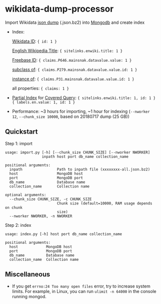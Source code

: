 # wikidata-dump-processor
Import Wikidata [json dump](https://dumps.wikimedia.org/wikidatawiki/entities/) (.json.bz2) into [Mongodb](https://www.mongodb.com/) and create index

- Index:

     [Wikidata ID](https://www.wikidata.org/wiki/Wikidata:Identifiers): `{ id: 1 }`
     
     [English Wikipedia Title](https://www.wikidata.org/wiki/Help:Sitelinks): `{ sitelinks.enwiki.title: 1 }`
     
     [Freebase ID](https://www.wikidata.org/wiki/Property:P646): `{ claims.P646.mainsnak.datavalue.value: 1 }`

     [subclass of](https://www.wikidata.org/wiki/Property:P279): `{ claims.P279.mainsnak.datavalue.value.id: 1 }`
     
     [instance of](https://www.wikidata.org/wiki/Property:P31): `{ claims.P31.mainsnak.datavalue.value.id: 1 }`

     all properties: `{ claims: 1 }`

- [Partial Index](https://docs.mongodb.com/manual/core/index-partial/) for [Covered Query](https://docs.mongodb.com/manual/core/query-optimization/#covered-query):
     `{ sitelinks.enwiki.title: 1, id: 1 }`
     `{ labels.en.value: 1, id: 1 }`

- Performance: ~3 hours for importing, ~1 hour for indexing (`--nworker 12`, `--chunk_size 10000`, based on 20180717 dump (25 GB))


## Quickstart
Step 1: import

    usage: import.py [-h] [--chunk_size CHUNK_SIZE] [--nworker NWORKER]
                     inpath host port db_name collection_name

    positional arguments:
      inpath                Path to inpath file (xxxxxxxx-all.json.bz2)
      host                  MongoDB host
      port                  MongoDB port
      db_name               Database name
      collection_name       Collection name

    optional arguments:
      --chunk_size CHUNK_SIZE, -c CHUNK_SIZE
                            Chunk size (default=10000, RAM usage depends on chunk
                            size)
      --nworker NWORKER, -n NWORKER
      
Step 2: index

    usage: index.py [-h] host port db_name collection_name

    positional arguments:
      host             MongoDB host
      port             MongoDB port
      db_name          Database name
      collection_name  Collection name
      

## Miscellaneous
- If you get `errno:24 Too many open files` error, try to increase system limits. For example, in Linux, you can run `ulimit -n 64000` in the console running mongod.
